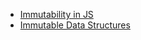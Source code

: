
* [Immutability in JS](http://www.sitepoint.com/immutability-javascript/)
* [Immutable Data Structures](http://jlongster.com/Using-Immutable-Data-Structures-in-JavaScript)
<!--stackedit_data:
eyJoaXN0b3J5IjpbMjYwNTMzNjc0XX0=
-->